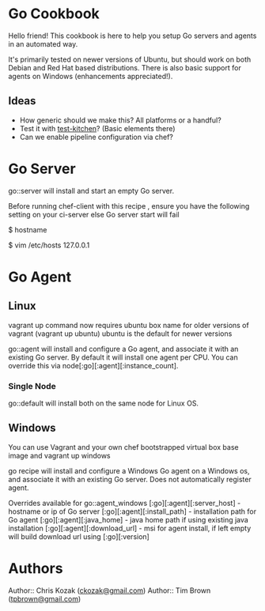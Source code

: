 # Go Cookbook

Hello friend! This cookbook is here to help you setup Go servers and agents
in an automated way. 

It's primarily tested on newer versions of Ubuntu, but should work on both Debian and Red Hat based distributions.  There is also basic support for agents on Windows (enhancements appreciated!).


## Ideas

- How generic should we make this? All platforms or a handful?
- Test it with [test-kitchen](https://github.com/opscode/test-kitchen)? (Basic elements there)
- Can we enable pipeline configuration via chef?

# Go Server

go::server will install and start an empty Go server.

Before running chef-client with this recipe , ensure you have the
following setting on your ci-server else Go server start will fail

$ hostname 
<server-hostname>

$ vim /etc/hosts
127.0.0.1 <server-hostname>

# Go Agent

## Linux
vagrant up command now requires ubuntu box name for older versions of vagrant (vagrant up ubuntu)
ubuntu is the default for newer versions

go::agent will install and configure a Go agent, and associate it with an existing Go server.  By default it will install one agent per CPU.  You can override this via node[:go][:agent][:instance_count].
### Single Node
go::default will install both on the same node for Linux OS.

## Windows

You can use Vagrant and your own chef bootstrapped virtual box base image and vagrant up windows

go recipe will install and configure a Windows Go agent on a Windows os, and associate it with an existing Go server.  Does not automatically register agent.

Overrides available for go::agent_windows
[:go][:agent][:server_host] - hostname or ip of Go server
[:go][:agent][:install_path] - installation path for Go agent
[:go][:agent][:java_home] - java home path if using existing java installation
[:go][:agent][:download_url] - msi for agent install, if left empty will build download url using [:go][:version]

# Authors
Author:: Chris Kozak (<ckozak@gmail.com>)
Author:: Tim Brown (<tpbrown@gmail.com>)

